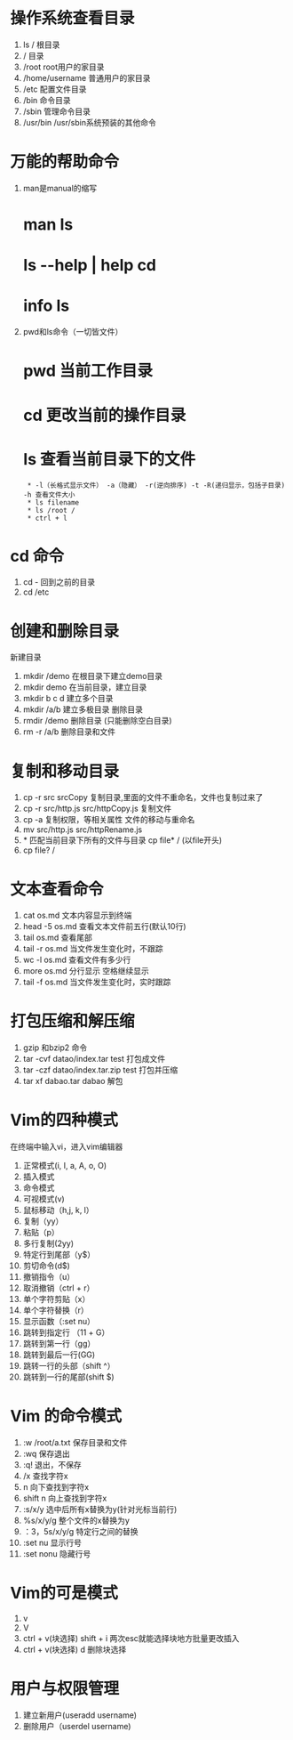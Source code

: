 # 操作系统查看目录
1. ls / 根目录
2. / 目录
3. /root root用户的家目录
4. /home/username 普通用户的家目录
5. /etc 配置文件目录
6. /bin 命令目录
7. /sbin 管理命令目录
8. /usr/bin /usr/sbin系统预装的其他命令

# 万能的帮助命令
1. man是manual的缩写
   # man ls
   # ls --help  |  help cd
   # info ls

2. pwd和ls命令（一切皆文件）
   # pwd 当前工作目录
   # cd 更改当前的操作目录
   # ls 查看当前目录下的文件
        * -l（长格式显示文件） -a（隐藏） -r(逆向排序) -t -R(递归显示，包括子目录) -h 查看文件大小
        * ls filename
        * ls /root /
        * ctrl + l

# cd 命令
1. cd - 回到之前的目录
2. cd /etc

# 创建和删除目录
新建目录
1. mkdir /demo 在根目录下建立demo目录
2. mkdir demo 在当前目录，建立目录
3. mkdir b c d 建立多个目录
4. mkdir /a/b 建立多极目录
删除目录
1. rmdir /demo 删除目录 (只能删除空白目录)
2. rm -r /a/b 删除目录和文件

# 复制和移动目录
1. cp -r  src srcCopy 复制目录,里面的文件不重命名，文件也复制过来了
2. cp -r src/http.js src/httpCopy.js 复制文件
3. cp -a 复制权限，等相关属性
文件的移动与重命名
1. mv src/http.js src/httpRename.js
2. \* 匹配当前目录下所有的文件与目录 cp file* / (以file开头)
3. cp file? /


# 文本查看命令
1. cat os.md 文本内容显示到终端
2. head -5 os.md  查看文本文件前五行(默认10行)
3. tail os.md 查看尾部
4. tail -r os.md 当文件发生变化时，不跟踪
5. wc -l os.md 查看文件有多少行
6. more os.md 分行显示 空格继续显示
7. tail -f os.md 当文件发生变化时，实时跟踪

# 打包压缩和解压缩
1. gzip 和bzip2 命令
2. tar -cvf datao/index.tar test 打包成文件
3. tar -czf datao/index.tar.zip test 打包并压缩
4. tar xf dabao.tar dabao 解包

# Vim的四种模式
在终端中输入vi，进入vim编辑器
1. 正常模式(i, I, a, A, o, O)
2. 插入模式
3. 命令模式
4. 可视模式(v)
5. 鼠标移动（h,j, k, l）
6. 复制（yy）
7. 粘贴（p）
8. 多行复制(2yy)
9. 特定行到尾部（y$）
10. 剪切命令(d$)
11. 撤销指令（u）
12. 取消撤销（ctrl + r）
13. 单个字符剪贴（x）
14. 单个字符替换（r）
15. 显示函数（:set nu）
16. 跳转到指定行 （11 + G）
17. 跳转到第一行（gg）
18. 跳转到最后一行(GG)
19. 跳转一行的头部（shift ^）
20. 跳转到一行的尾部(shift $)

# Vim 的命令模式
1. :w /root/a.txt 保存目录和文件
2. :wq 保存退出
3. :q! 退出，不保存
4. /x 查找字符x
5. n 向下查找到字符x
6. shift n 向上查找到字符x
7. :s/x/y 选中后所有x替换为y(针对光标当前行)
8. %s/x/y/g 整个文件的x替换为y
9. ：3，5s/x/y/g 特定行之间的替换
10. :set nu 显示行号
11. :set nonu 隐藏行号

# Vim的可是模式
1. v
2. V
3. ctrl + v(块选择) shift + i 两次esc就能选择块地方批量更改插入
4. ctrl + v(块选择) d 删除块选择

# 用户与权限管理
1. 建立新用户(useradd username)
2. 删除用户（userdel username)
